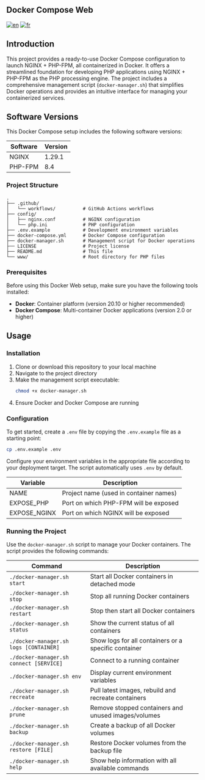 ## Docker Compose Web

[![en](https://img.shields.io/badge/lang-en-blue.svg)](README.md)
[![fr](https://img.shields.io/badge/lang-fr-blue.svg)](README.fr.md)

## Introduction

This project provides a ready-to-use Docker Compose configuration to launch NGINX + PHP-FPM, all containerized in Docker. It offers a streamlined foundation for developing PHP applications using NGINX + PHP-FPM as the PHP processing engine. The project includes a comprehensive management script (`docker-manager.sh`) that simplifies Docker operations and provides an intuitive interface for managing your containerized services.

## Software Versions

This Docker Compose setup includes the following software versions:

| Software | Version |
|----------|---------|
| NGINX    | 1.29.1  |
| PHP-FPM  | 8.4     |

### Project Structure

```text
.
├── .github/
│   └── workflows/          # GitHub Actions workflows
├── config/
│   ├── nginx.conf          # NGINX configuration
│   └── php.ini             # PHP configuration
├── .env.example            # Development environment variables
├── docker-compose.yml      # Docker Compose configuration
├── docker-manager.sh       # Management script for Docker operations
├── LICENSE                 # Project license
├── README.md               # This file
└── www/                    # Root directory for PHP files
```

### Prerequisites

Before using this Docker Web setup, make sure you have the following tools installed:

- **Docker**: Container platform (version 20.10 or higher recommended)
- **Docker Compose**: Multi-container Docker applications (version 2.0 or higher)

## Usage

### Installation

1. Clone or download this repository to your local machine
2. Navigate to the project directory
3. Make the management script executable:
   ```bash
   chmod +x docker-manager.sh
   ```
4. Ensure Docker and Docker Compose are running

### Configuration

To get started, create a `.env` file by copying the `.env.example` file as a starting point:

```bash
cp .env.example .env
```

Configure your environment variables in the appropriate file according to your deployment target. The script automatically uses `.env` by default.

| Variable     | Description                                             |
|--------------|---------------------------------------------------------|
| NAME         | Project name (used in container names)                  |
| EXPOSE_PHP   | Port on which PHP-FPM will be exposed                   |
| EXPOSE_NGINX | Port on which NGINX will be exposed                     |

### Running the Project

Use the `docker-manager.sh` script to manage your Docker containers. The script provides the following commands:

| Command                                 | Description                                                        |
|------------------------------------------|--------------------------------------------------------------------|
| `./docker-manager.sh start`              | Start all Docker containers in detached mode                       |
| `./docker-manager.sh stop`               | Stop all running Docker containers                                 |
| `./docker-manager.sh restart`            | Stop then start all Docker containers                              |
| `./docker-manager.sh status`             | Show the current status of all containers                          |
| `./docker-manager.sh logs [CONTAINER]`   | Show logs for all containers or a specific container               |
| `./docker-manager.sh connect [SERVICE]`  | Connect to a running container                                    |
| `./docker-manager.sh env`                | Display current environment variables                              |
| `./docker-manager.sh recreate`           | Pull latest images, rebuild and recreate containers                |
| `./docker-manager.sh prune`              | Remove stopped containers and unused images/volumes                |
| `./docker-manager.sh backup`             | Create a backup of all Docker volumes                              |
| `./docker-manager.sh restore [FILE]`     | Restore Docker volumes from the backup file                        |
| `./docker-manager.sh help`               | Show help information with all available commands                  |
